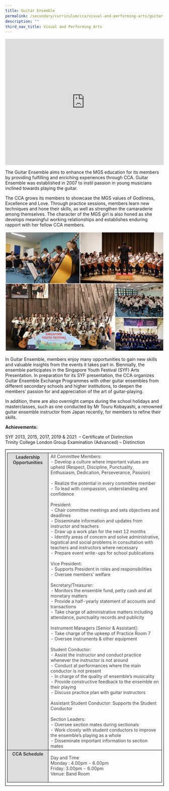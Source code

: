 ```yaml
---
title: Guitar Ensemble
permalink: /secondary/curriculum/cca/visual-and-performing-arts/guitar-ensemble/
description: ""
third_nav_title: Visual and Performing Arts
---
```

<div style="width:100%; height:400px">
  <iframe class="ive_eobj_center" allowfullscreen="" frameborder="0" src="https://www.youtube.com/embed/Myft1jnWgXM" height="100%" width="100%">
  </iframe>
</div>

The Guitar Ensemble aims to enhance the MGS education for its members by providing fulfilling and enriching experiences through CCA. Guitar Ensemble was established in 2007 to instil passion in young musicians inclined towards playing the guitar.

The CCA grows its members to showcase the MGS values of Godliness, Excellence and Love. Through practice sessions, members learn new techniques and hone their skills, as well as strengthen the camaraderie among themselves. The character of the MGS girl is also honed as she develops meaningful working relationships and establishes enduring rapport with her fellow CCA members.

![](/images/Sec_cca/guitar-ensemble.jpg)

In Guitar Ensemble, members enjoy many opportunities to gain new skills and valuable insights from the events it takes part in. Biennially, the ensemble participates in the Singapore Youth Festival (SYF) Arts Presentation. In preparation for its SYF presentation, the CCA organizes Guitar Ensemble Exchange Programmes with other guitar ensembles from different secondary schools and higher institutions, to deepen the members’ passion for and appreciation of the art of guitar-playing.

In addition, there are also overnight camps during the school holidays and masterclasses, such as one conducted by Mr Touru Kobayashi, a renowned guitar ensemble instructor from Japan recently, for members to refine their skills.

**Achievements:**

SYF 2013, 2015, 2017, 2019 & 2021  – Certificate of Distinction  <br>
Trinity College London Group Examination (Advanced) – Distinction

<style type="text/css">
.tg {
    border-color: black;
    border-style: solid;
    border-width: 1px;
    color: #3D3D3D;
    padding: 10px 5px;
}
.tg td {
    overflow: hidden;
    word-break: normal;
}
.tg th {
    background-color: #DDD;
    border-color: black;
    border-style: solid;
    border-width: 1px;
    color: #3D3D3D;
    font-weight: bold;
}
.tg .tr-norm {
    border-color: black;
    border-style: solid;
    border-width: 1px;
    vertical-align: top;
}
.tg .tr-header {
    border-color: black;
    border-style: solid;
    border-width: 1px;
    color: #3D3D3D;
    font-weight: bold;
    vertical-align: top
}
</style>
<table class="tg">
  <thead>
    <tr>
      <th class="tr-header">Leadership Opportunities</th>
      <td class="tr-norm">All Committee Members:<br>
        - Develop a culture where important values are upheld (Respect, Discipline, Punctuality, Enthusiasm, Dedication, Perseverance, Passion)<br>
        <br>
        - Realize the potential in every committee member<br>
        - To lead with compassion, understanding and confidence<br>
        <br>
        President:<br>
        - Chair committee meetings and sets objectives and deadlines<br>
        - Disseminate information and updates from instructor and teachers<br>
        - Draw up a work plan for the next 12 months<br>
        - Identify areas of concern and solve administrative, logistical and social problems in consultation with teachers and instructors where necessary<br>
        - Prepare event write-ups for school publications<br>
        <br>
        Vice President:<br>
        - Supports President in roles and responsibilities<br>
        - Oversee members&rsquo; welfare<br>
        <br>
        Secretary/Treasurer:<br>
        - Monitors the ensemble fund, petty cash and all monetary matters<br>
        - Provide a half-yearly statement of accounts and transactions<br>
        - Take charge of administrative matters including attendance, punctuality records and publicity<br>
        <br>
        Instrument Managers [Senior &amp; Assistant]:<br>
        - Take charge of the upkeep of Practice Room 7<br>
        - Oversee instruments &amp; other equipment<br>
        <br>
        Student Conductor:<br>
        - Assist the instructor and conduct practice whenever the instructor is not around<br>
        - Conduct at performances where the main conductor is not present<br>
        - In charge of the quality of ensemble&rsquo;s musicality<br>
        - Provide constructive feedback to the ensemble on their playing<br>
        - Discuss practice plan with guitar instructors<br>
        <br>
        Assistant Student Conductor: Supports the Student Conductor<br>
        <br>
        Section Leaders:<br>
        - Oversee section mates during sectionals<br>
        - Work closely with student conductors to improve the ensemble&rsquo;s playing as a whole<br>
      - Disseminate important information to section mates</td>
    </tr>
  </thead>
  <tbody>
    <tr>
      <th class="tr-header">CCA Schedule</th>
      <td class="tr-norm"><p>Day and Time<br>
        Monday : 4.00pm - 6.00pm<br>
        Friday: 3.00pm - 6.00pm<br>
      Venue: Band Room</p></td>
    </tr>
  </tbody>
</table>